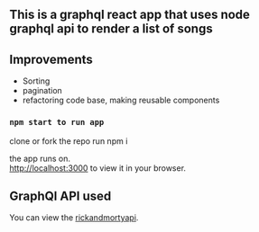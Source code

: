 ## This is a graphql react app that uses node graphql api to render a list of songs

## Improvements

- Sorting
- pagination
- refactoring code base, making reusable components

### `npm start to run app`

clone or fork the repo run npm i

the app runs on.\
[http://localhost:3000](http://localhost:3000) to view it in your browser.

## GraphQl API used

You can view the [rickandmortyapi](https://rickandmortyapi.com/graphql).
